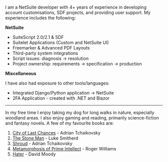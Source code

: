 <!-- BEGIN ARISE ------------------------------
Title:: "home"

Author:: "Josh Simpson"
Description:: "NetSuite Developer, 4+ Years Experience."
Language:: "en"
Thumbnail:: "arise-icon.png"
Published Date:: "2025-10-06"
Modified Date:: "2025-10-06"

content_header:: "false"
rss_hide:: "true"
---- END ARISE \\ DO NOT MODIFY THIS LINE ---->

I am a NetSuite developer with 4+ years of experience in developing account customisations, SDF projects, and providing user support. My experience includes the following:

**NetSuite**

 - SuiteScript 2.0/2.1 & SDF
 - Suitelet Applications (Custom and NetSuite UI)
 - Freemarker & Advanced PDF Layouts
 - Third-party system integrations
 - Script issues: diagnosis &rarr; resolution
 - Project ownership: requirements -> specification -> production

**Miscellaneous**

I have also had exposure to other tools/languages:

 - Integrated Django/Python application -> NetSuite
 - 2FA Application - created with .NET and Blazor

_____

In my free time I enjoy taking my dog for long walks in nature, especially woodland areas. I also enjoy gaming and reading, primarily science-fiction and fantasy novels. A few of my favourite books are:

1. [City of Last Chances](https://www.goodreads.com/series/377488-the-tyrant-philosophers) - Adrian Tchaikovsky
2. [The Stone Man](https://www.goodreads.com/series/314364-the-stone-man) - Luke Smitherd
3. [Shroud](https://www.goodreads.com/book/show/210384823-shroud) - Adrian Tchaikovsky
4. [Metamorphosis of Prime Intellect](https://www.goodreads.com/book/show/26247314-the-metamorphosis-of-prime-intellect) - Roger Williams
5. [Hater](https://www.goodreads.com/series/41782-hater) - David Moody

